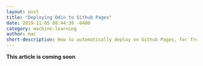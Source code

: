 ```yaml
---
layout: post
title: "Deploying Odin to Github Pages"
date: 2019-11-05 08:44:38 -0400
category: machine-learning
author: mac
short-description: How to automatically deploy on Github Pages, for free!
---
```


**This article is coming soon**


